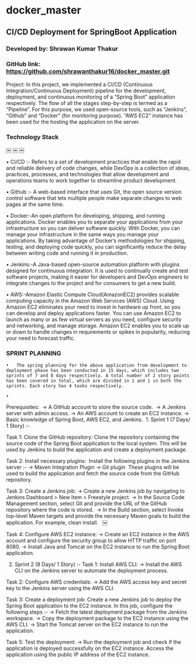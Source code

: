 # docker_master

## CI/CD Deployment for SpringBoot Application

### Developed by: Shrawan Kumar Thakur
### GitHub link: https://github.com/shrawanthakur16/docker_master.git

Project:
In this project, we implemented a CI/CD (Continuous Integration/Continuous Deployment) pipeline for the development, deployment, and continuous monitoring of a “Spring Boot” application respectively. The flow of all the stages step-by-step is termed as a “Pipeline”. For this purpose, we used open-source tools, such as “Jenkins”, “Github” and “Docker” (for monitoring purpose). 
“AWS EC2” instance has been used for the hosting the application on the server. 


### Technology Stack 
￼ ￼ ￼

• CI/CD :- Refers to a set of development practices that enable the rapid and reliable delivery of code changes, while DevOps is a collection of ideas, practices, processes, and technologies that allow development and operations 
teams to work together to streamline product development. 

• Github :- A web-based interface that uses Git, the open source version control software that lets multiple people make separate changes to web pages at the same time. 

• Docker:-An open platform for developing, shipping, and running applications. Docker enables you to separate your applications from your infrastructure so you can deliver software quickly. With Docker, you can manage your infrastructure in the same ways you manage your applications. 
By taking advantage of Docker’s methodologies for shipping, testing, and deploying code quickly, you can significantly reduce the delay between writing code and running it in production. 

• Jenkins:-A Java-based open-source automation platform with plugins designed for continuous integration. It is used to continually create and test 
software projects, making it easier for developers and DevOps engineers to integrate changes to the project and for consumers to get a new build. 

• AWS:-Amazon Elastic Compute Cloud(AmazonEC2) provides scalable computing capacity in the Amazon Web Services (AWS) Cloud. Using Amazon EC2 eliminates your need to invest in hardware up front, so you can develop and deploy applications faster. You can use Amazon EC2 to launch as many or as few virtual servers as you need, configure security and networking, and manage storage. Amazon EC2 enables you to scale up or down to handle changes in requirements or spikes in popularity, reducing your need to forecast traffic. 



### SPRINT PLANNING 
	•	The spring planning for the above application from development to deployment phase has been conducted in 15 days, which includes two sprints of 7 and 8 days respectively. A total number of 2 story points has been covered in total, which are divided in 1 and 1 in both the sprints. Each story has 4 tasks respectively.  
	
	•	
Prerequisites:  -> A GitHub account to store the source code. 
-> A Jenkins server with admin access. -> An AWS account to create an EC2 instance.
-> Basic knowledge of Spring Boot, AWS EC2, and Jenkins.  1. Sprint 1 (7 Days/ 1 Story) :-

Task 1: Clone the GitHub repository: Clone the repository containing the source code of the Spring Boot application to the local system. This will be used by Jenkins to build the application and create a deployment package. 

Task 2: Install necessary plugins:  Install the following plugins in the Jenkins server :- 
-> Maven Integration Plugin 
-> Git plugin  These plugins will be used to build the application and fetch the source code from the GitHub repository.

Task 3: Create a Jenkins job:
-> Create a new Jenkins job by navigating to Jenkins Dashboard > New Item > Freestyle project.
-> In the Source Code Management section, select Git and provide the URL of the GitHub repository where the code is stored.  -> In the Build section, select Invoke top-level Maven targets and provide the necessary Maven goals to build the application. For example, clean install.  
￼ 

Task 4: Configure AWS EC2 instance: 
-> Create an EC2 instance in the AWS account and configure the security group to allow HTTP traffic on port 8080. 
-> Install Java and Tomcat on the EC2 instance to run the Spring Boot application. 

2. Sprint 2 (8 Days/ 1 Story) :- 
Task 1: Install AWS CLI: 
-> Install the AWS CLI on the Jenkins server to automate the deployment process. 

Task 2: Configure AWS credentials: 
-> Add the AWS access key and secret key to the Jenkins server using the AWS CLI. 

Task 3: Create a deployment job: 
Create a new Jenkins job to deploy the Spring Boot application to the EC2 instance. In this job, configure the following steps :- 
-> Fetch the latest deployment package from the Jenkins workspace.
-> Copy the deployment package to the EC2 instance using the AWS CLI. -> Start the Tomcat server on the EC2 instance to run the application. 

Task 5: Test the deployment: 
-> Run the deployment job and check if the application is deployed successfully on the EC2 instance. Access the application using the public IP address of the EC2 instance. 
